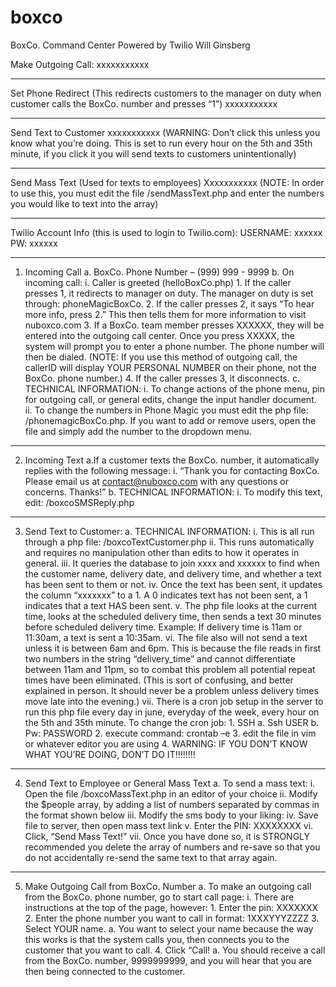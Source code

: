 # boxco
BoxCo. Command Center
Powered by Twilio
Will Ginsberg

Make Outgoing Call:
xxxxxxxxxxx

------------------

Set Phone Redirect (This redirects customers to the manager on duty when customer calls the BoxCo. number and presses “1”)
xxxxxxxxxxx

------------------

Send Text to Customer
xxxxxxxxxxx (WARNING: Don’t click this unless you know what you’re doing. This is set to run every hour on the 5th and 35th minute, if you click it you will send texts to customers unintentionally)

------------------

Send Mass Text (Used for texts to employees)
Xxxxxxxxxxx (NOTE: In order to use this, you must edit the file /sendMassText.php and enter the numbers you would like to text into the array)

------------------

Twilio Account Info (this is used to login to Twilio.com): 
	USERNAME: xxxxxx PW: xxxxxx

------------------

1.	Incoming Call 
	a.	BoxCo. Phone Number – (999) 999 - 9999
	b.	On incoming call:
		i.	Caller is greeted (helloBoxCo.php)
			1.	If the caller presses 1, it redirects to manager on duty. The manager on duty is set through: 					phoneMagicBoxCo.
			2.	If the caller presses 2, it says “To hear more info, press 2.” This then tells them for more 					information to visit nuboxco.com
			3.	If a BoxCo. team member presses XXXXXX, they will be entered into the outgoing call center. Once 				you press XXXXX, the system will prompt you to enter a phone number. The phone number will then 					be dialed. (NOTE: If you use this method of outgoing call, the callerID will display YOUR 				PERSONAL NUMBER on their phone, not the BoxCo. phone number.)
			4.	If the caller presses 3, it disconnects. 
	c.	TECHNICAL INFORMATION:
		i.	To change actions of the phone menu, pin for outgoing call, or general edits, change the input handler 				document. 
		ii.	To change the numbers in Phone Magic you must edit the php file: /phonemagicBoxCo.php. If you want to 				add or remove users, open the file and simply add the number to the dropdown menu.

------------------

2.	Incoming Text
	a.If a customer texts the BoxCo. number, it automatically replies with the following message:
		i.	“Thank you for contacting BoxCo. Please email us at contact@nuboxco.com with any questions or concerns. 			Thanks!”
	b.	TECHNICAL INFORMATION:
	i.	To modify this text, edit: /boxcoSMSReply.php

------------------

3.	Send Text to Customer:
	a.	TECHNICAL INFORMATION:
		i.	This is all run through a php file: /boxcoTextCustomer.php 
		ii.	This runs automatically and requires no manipulation other than edits to how it operates in general.
		iii.	It queries the database to join xxxx and xxxxxx to find when the customer name, delivery date, and 				delivery time, and whether a text has been sent to them or not.
		iv.	Once the text has been sent, it updates the column “xxxxxxx” to a 1. A 0 indicates text has not been 				sent, a 1 indicates that a text HAS been sent. 
		v.	The php file looks at the current time, looks at the scheduled delivery time, then sends a text 30 				minutes before scheduled delivery time. Example: If delivery time is 11am or 11:30am, a text is sent a 				10:35am.
		vi.	The file also will not send a text unless it is between 6am and 6pm.  This is because the file reads in 			first two numbers in the string “delivery_time” and cannot differentiate between 11am and 11pm, so to 				combat this problem all  potential repeat times have been eliminated. (This is sort of confusing, and 				better explained in person. It should never be a problem unless delivery times move late into the 				evening.)
		vii.	There is a cron job setup in the server to run this php file every day in june,  everyday of the week, 			every hour on the 5th and 35th minute. To change the cron job:
			1.	SSH
				a.	Ssh USER
				b.	Pw: PASSWORD
			2.	execute command: crontab –e
			3.	edit the file in vim or whatever editor you are using
			4.	WARNING: IF YOU DON’T KNOW WHAT YOU’RE DOING, DON’T DO IT!!!!!!!!

------------------

4.	Send Text to Employee or General Mass Text 
	a.	To send a mass text:
		i.	Open the file /boxcoMassText.php in an editor of your choice
		ii.	Modify the $people array, by adding a list of numbers separated by commas in the format shown below
		iii.	Modify the sms body to your liking:
		iv.	Save file to server, then open mass text link
		v.	Enter the PIN: XXXXXXXX
		vi.	Click, “Send Mass Text!”
		vii.	Once you have done so, it is STRONGLY recommended you delete the array of numbers and re-save so that 				you do not accidentally re-send the same text to that array again.

------------------

5.	Make Outgoing Call from BoxCo. Number
	a.	To make an outgoing call from the BoxCo. phone number, go to start call page:
		i.	There are instructions at the top of the page, however:
			1.	Enter the pin: XXXXXXX
			2.	Enter the phone number you want to call in format: 1XXXYYYZZZZ
			3.	Select YOUR name.
				a.	You want to select your name because the way this works is that the system calls you, 						then connects you to the customer that you want to call. 
			4.	Click “Call!
				a.	You should receive a call from the BoxCo. number, 9999999999, and you will hear that you 				are then being connected to the customer. 


